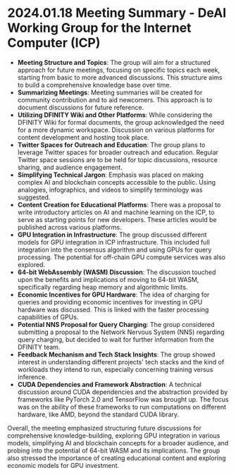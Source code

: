 # 2024.01.18 Meeting Summary - DeAI Working Group for the Internet Computer (ICP)

- **Meeting Structure and Topics**: The group will aim for a structured approach for future meetings, focusing on specific topics each week, starting from basic to more advanced discussions. This structure aims to build a comprehensive knowledge base over time.
- **Summarizing Meetings**: Meeting summaries will be created for community contribution and to aid newcomers. This approach is to document discussions for future reference.
- **Utilizing DFINITY Wiki and Other Platforms**: While considering the DFINITY Wiki for formal documents, the group acknowledged the need for a more dynamic workspace. Discussion on various platforms for content development and hosting took place.
- **Twitter Spaces for Outreach and Education**: The group plans to leverage Twitter spaces for broader outreach and education. Regular Twitter space sessions are to be held for topic discussions, resource sharing, and audience engagement.
- **Simplifying Technical Jargon**: Emphasis was placed on making complex AI and blockchain concepts accessible to the public. Using analogies, infographics, and videos to simplify terminology was suggested.
- **Content Creation for Educational Platforms**: There was a proposal to write introductory articles on AI and machine learning on the ICP, to serve as starting points for new developers. These articles would be published across various platforms.
- **GPU Integration in Infrastructure**: The group discussed different models for GPU integration in ICP infrastructure. This included full integration into the consensus algorithm and using GPUs for query processing. The potential for off-chain GPU compute services was also explored.
- **64-bit WebAssembly (WASM) Discussion**: The discussion touched upon the benefits and implications of moving to 64-bit WASM, specifically regarding heap memory and algorithmic limits.
- **Economic Incentives for GPU Hardware**: The idea of charging for queries and providing economic incentives for investing in GPU hardware was discussed. This is linked with the faster processing capabilities of GPUs.
- **Potential NNS Proposal for Query Charging**: The group considered submitting a proposal to the Network Nervous System (NNS) regarding query charging, but decided to wait for further information from the DFINITY team.
- **Feedback Mechanism and Tech Stack Insights**: The group showed interest in understanding different projects' tech stacks and the kind of workloads they intend to run, especially concerning training versus inference.
- **CUDA Dependencies and Framework Abstraction**: A technical discussion around CUDA dependencies and the abstraction provided by frameworks like PyTorch 2.0 and TensorFlow was brought up. The focus was on the ability of these frameworks to run computations on different hardware, like AMD, beyond the standard CUDA library.

Overall, the meeting emphasized structuring future discussions for comprehensive knowledge-building, exploring GPU integration in various models, simplifying AI and blockchain concepts for a broader audience, and probing into the potential of 64-bit WASM and its implications. The group also stressed the importance of creating educational content and exploring economic models for GPU investment.

